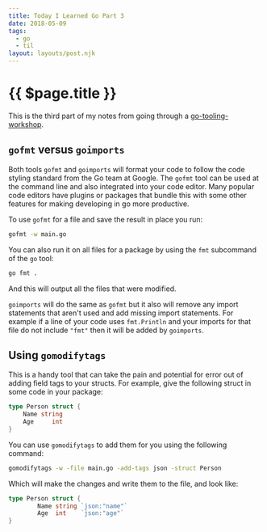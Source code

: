 ```yaml
---
title: Today I Learned Go Part 3
date: 2018-05-09
tags:
  - go
  - til
layout: layouts/post.njk
---
```


# {{ $page.title }}

This is the third part of my notes from going through a [go-tooling-workshop](https://github.com/campoy/go-tooling-workshop/).

## `gofmt` versus `goimports`

Both tools `gofmt` and `goimports` will format your code to follow the code styling standard from the Go team at Google.  The `gofmt` tool can be used at the command line and also integrated into your code editor.  Many popular code editors have plugins or packages that bundle this with some other features for making developing in go more productive.

To use `gofmt` for a file and save the result in place you run:

```bash
gofmt -w main.go
```

You can also run it on all files for a package by using the `fmt` subcommand of the `go` tool:

```bash
go fmt .
```

And this will output all the files that were modified.

`goimports` will do the same as `gofmt` but it also will remove any import statements that aren't used and add missing import statements.  For example if a line of your code uses `fmt.Println` and your imports for that file do not include `"fmt"` then it will be added by `goimports`.

## Using `gomodifytags`

This is a handy tool that can take the pain and potential for error out of adding field tags to your structs.  For example, give the following struct in some code in your package:

```go
type Person struct {
	Name string
	Age		int
}
```
You can use `gomodifytags` to add them for you using the following command:

```bash
gomodifytags -w -file main.go -add-tags json -struct Person
```
Which will make the changes and write them to the file, and look like:

```go
type Person struct {
        Name string `json:"name"`
        Age  int    `json:"age"`
}
```
